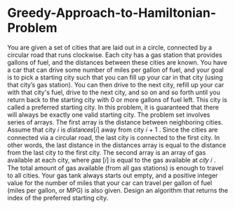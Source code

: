 # Greedy-Approach-to-Hamiltonian-Problem

You are given a set of cities that are laid out in a circle, connected by a circular road that runs
clockwise. Each city has a gas station that provides gallons of fuel, and the distances between these
cities are known. You have a car that can drive some number of miles per gallon of fuel, and your
goal is to pick a starting city such that you can fill up your car in that city (using that city’s gas
station). You can then drive to the next city, refill up your car with that city's fuel, drive to the next
city, and so on and so forth until you return back to the starting city with 0 or more gallons of fuel
left. This city is called a preferred starting city. In this problem, it is guaranteed that there will
always be exactly one valid starting city.
The problem set involves series of arrays. The first array is the distance between neighboring cities.
Assume that city 𝑖 is 𝑑𝑖𝑠𝑡𝑎𝑛𝑐𝑒𝑠[𝑖] away from city 𝑖 + 1 . Since the cities are connected via a
circular road, the last city is connected to the first city. In other words, the last distance in the
distances array is equal to the distance from the last city to the first city. The second array is an
array of gas available at each city, where 𝑔𝑎𝑠 [𝑖] is equal to the gas available at 𝑐𝑖𝑡𝑦 𝑖 . The total
amount of gas available (from all gas stations) is enough to travel to all cities. Your gas tank always
starts out empty, and a positive integer value for the number of miles that your car can travel per
gallon of fuel (miles per gallon, or MPG) is also given.
Design an algorithm that returns the index of the preferred starting city.

